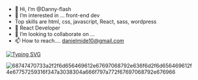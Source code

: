 - 👋 Hi, I’m @Danny-flash
- 👀 I’m interested in ... front-end dev
- Top skills are html, css, javascript, React, sass, wordpress
- 🌱 React Developer
- 💞️ I’m looking to collaborate on ...
- 📫 How to reach.... danielmide10@gmail.com

[![Typing SVG](https://readme-typing-svg.demolab.com/?lines=Hello+there+Welcome+to+My+Speed+Force;Cheers)](https://git.io/typing-svg)

![68747470733a2f2f6d656469612e67697068792e636f6d2f6d656469612f4e67757259316f347a3038304a666f797a772f67697068792e676966](https://user-images.githubusercontent.com/84744061/213994252-3b4473ca-8fdf-4f8d-b866-83791bc68f62.gif)

